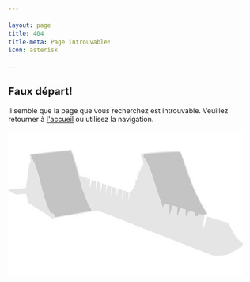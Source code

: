 ```yaml
---

layout: page
title: 404
title-meta: Page introuvable!
icon: asterisk

---
```



<div class="row">
	<div class="col col-6 mobile-col-12">
		<h2>Faux départ!</h2>
		<p>Il semble que la page que vous recherchez est introuvable. Veuillez retourner à <a href="{{ '/accueil/' | prepend: site.baseurl }}">l'accueil</a> ou utilisez la navigation.</p>
	</div>
	<div class="col col-6 mobile-col-12">
		<img class="img-responsive" src="/assets/img/bloc.jpg" alt="Bloc de départ">
	</div>
</div>
